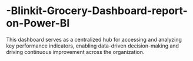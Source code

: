 # -Blinkit-Grocery-Dashboard-report-on-Power-BI
This dashboard serves as a centralized hub for accessing and analyzing key performance indicators, enabling data-driven decision-making and driving continuous improvement across the organization.
